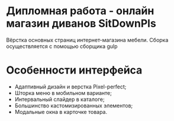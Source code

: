 # Дипломная работа - онлайн магазин диванов SitDownPls

Вёрстка основных страниц интернет-магазина мебели.  Сборка осуществляется с помощью сборщика gulp

# Особенности интерфейса
- Адаптивный дизайн и верстка Pixel-perfect;
- Шторка меню в мобильном варианте;
- Интервальный слайдер в каталоге;
- Большинство кастомизированных элементов;
- Модальные окна в карточке товара.
